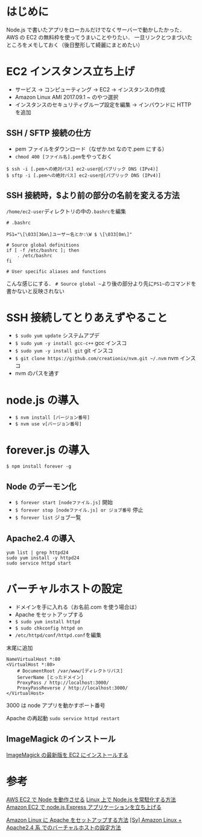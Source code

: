 <!-- title:AWSのEC2インスタンスでNode.jsのアプリを作った時のメモ -->

# はじめに

Node.js で書いたアプリをローカルだけでなくサーバーで動かしたかった．
AWS の EC2 の無料枠を使ってうまいことやりたい．
一旦リンクとつまづいたところをメモしておく（後日整形して綺麗にまとめたい）

# EC2 インスタンス立ち上げ

- サービス -> コンピューティング -> EC2 -> インスタンスの作成
- Amazon Linux AMI 2017.09.1 ~ のやつ選択
- インスタンスのセキュリティグループ設定を編集 -> インバウンドに HTTP を追加

## SSH / SFTP 接続の仕方

- pem ファイルをダウンロード（なぜか.txt なので.pem にする）
- `chmod 400 [ファイル名].pem`をやっておく

```terminal:
$ ssh -i [.pemへの絶対パス] ec2-user@[パブリック DNS (IPv4)]
$ sftp -i [.pemへの絶対パス] ec2-user@[パブリック DNS (IPv4)]
```

## SSH 接続時，\$より前の部分の名前を変える方法

`/home/ec2-user`ディレクトリの中の`.bashrc`を編集

```shell:
# .bashrc

PS1="\[\033[36m\]ユーザー名とか:\W $ \[\033[0m\]"

# Source global definitions
if [ -f /etc/bashrc ]; then
	. /etc/bashrc
fi

# User specific aliases and functions
```

こんな感じにする．
`# Source global ~`より後の部分より先に`PS1~`のコマンドを書かないと反映されない

# SSH 接続してとりあえずやること

- `$ sudo yum update` システムアプデ
- `$ sudo yum -y install gcc-c++` gcc インスコ
- `$ sudo yum -y install git` git インスコ
- `$ git clone https://github.com/creationix/nvm.git ~/.nvm` nvm インスコ
- nvm のパスを通す

# node.js の導入

- `$ nvm install [バージョン番号]`
- `$ nvm use v[バージョン番号]`

# forever.js の導入

`$ npm install forever -g`

## Node のデーモン化

- `$ forever start [nodeファイル.js]` 開始
- `$ forever stop [nodeファイル.js] or ジョブ番号` 停止
- `$ forever list` ジョブ一覧

## Apache2.4 の導入

```shell:
yum list | grep httpd24
sudo yum install -y httpd24
sudo service httpd start
```

# バーチャルホストの設定

- ドメインを手に入れる（お名前.com を使う場合は）
- Apache をセットアップする
- `$ sudo yum install httpd`
- `$ sudo chkconfig httpd on`
- `/etc/httpd/conf/httpd.conf`を編集

末尾に追加

```shell:
NameVirtualHost *:80
<VirtualHost *:80>
    # DocumentRoot /var/www/[ディレクトリパス]
    ServerName [とったドメイン]
    ProxyPass / http://localhost:3000/
    ProxyPassReverse / http://localhost:3000/
</VirtualHost>
```

3000 は node アプリを動かすポート番号

Apache の再起動
`sudo service httpd restart`

## ImageMagick のインストール

[ImageMagick の最新版を EC2 にインストールする](https://qiita.com/tak74/items/ad319e5af95dbd8fdf31)

# 参考

[AWS EC2 で Node を動作させる](https://qiita.com/oishihiroaki/items/bc663eb1282d87c46e97)
[Linux 上で Node.js を常駐化する方法](https://qiita.com/koheishingai/items/264887a447aca1f8eac3)
[Amazon EC2 で node.js,Express アプリケーションを立ち上げる](https://qiita.com/Sugima/items/670924901e38cf9eb84a)

[Amazon Linux に Apache をセットアップする方法](http://promamo.com/?p=2924)
[[Sy] Amazon Linux + Apache2.4 系 でのバーチャルホストの設定方法](https://utano.jp/entry/2016/10/amazon-linux-apache-24-virtualhost/)
